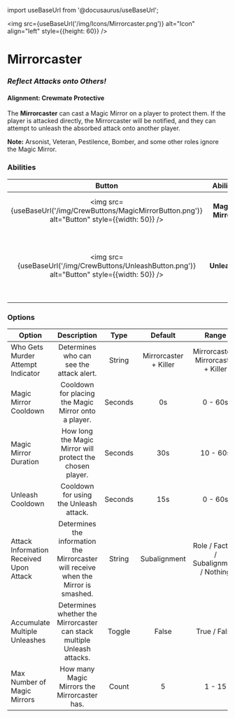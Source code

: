 import useBaseUrl from '@docusaurus/useBaseUrl';

<img src={useBaseUrl('/img/Icons/Mirrorcaster.png')} alt="Icon" align="left" style={{height: 60}} />

# Mirrorcaster

### _Reflect Attacks onto Others!_

#### **Alignment:** Crewmate Protective

The **Mirrorcaster** can cast a Magic Mirror on a player to protect them. If the player is attacked directly, the Mirrorcaster will be notified, and they can attempt to unleash the absorbed attack onto another player.

**Note:** Arsonist, Veteran, Pestilence, Bomber, and some other roles ignore the Magic Mirror.

### Abilities

|                                               Button                                                |     Ability      |                                   Description                                    |        Type        |
| :-------------------------------------------------------------------------------------------------: | :--------------: | :------------------------------------------------------------------------------: | :----------------: |
| <img src={useBaseUrl('/img/CrewButtons/MagicMirrorButton.png')} alt="Button" style={{width: 50}} /> | **Magic Mirror** |                        Place a Magic Miorror on a player.                        | Player Interaction |
|   <img src={useBaseUrl('/img/CrewButtons/UnleashButton.png')} alt="Button" style={{width: 50}} />   |   **Unleash**    | If the Mirror is shattered by an attack, unleash the attack onto another player! | Player Interaction |

### Options

| Option                                  |                                     Description                                      |  Type   |        Default        |                  Range                  |
| --------------------------------------- | :----------------------------------------------------------------------------------: | :-----: | :-------------------: | :-------------------------------------: |
| Who Gets Murder Attempt Indicator       |                       Determines who can see the attack alert.                       | String  | Mirrorcaster + Killer |  Mirrorcaster / Mirrorcaster + Killer   |
| Magic Mirror Cooldown                   |                 Cooldown for placing the Magic Mirror onto a player.                 | Seconds |          0s           |                 0 - 60s                 |
| Magic Mirror Duration                   |              How long the Magic Mirror will protect the chosen player.               | Seconds |          30s          |                10 - 60s                 |
| Unleash Cooldown                        |                        Cooldown for using the Unleash attack.                        | Seconds |          15s          |                 0 - 60s                 |
| Attack Information Received Upon Attack | Determines the information the Mirrorcaster will receive when the Mirror is smashed. | String  |     Subalignment      | Role / Faction / Subalignment / Nothing |
| Accumulate Multiple Unleashes           |       Determines whether the Mirrorcaster can stack multiple Unleash attacks.        | Toggle  |         False         |              True / False               |
| Max Number of Magic Mirrors             |                     How many Magic Mirrors the Mirrorcaster has.                     |  Count  |           5           |                 1 - 15                  |
